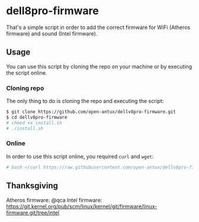 # dell8pro-firmware
That's a simple script in order to add the correct firmware for WiFi (Atheros firmware) and sound (Intel firmware).

## Usage
You can use this script by cloning the repo on your machine or by executing the script online.

### Cloning repo
The only thing to do is cloning the repo and executing the script:
```bash
$ git clone https://github.com/open-antux/dellv8pro-firmware.git
$ cd dellv8pro-firmware
# chmod +x install.sh
# ./install.sh
```
### Online
In order to use this script online, you required `curl` and `wget`:
```bash
# bash <(curl https://raw.githubusercontent.com/open-antux/dellv8pro-firmware/main/install.sh)
```

## Thanksgiving 
Atheros firmware: @qca
Intel firmware: https://git.kernel.org/pub/scm/linux/kernel/git/firmware/linux-firmware.git/tree/intel
